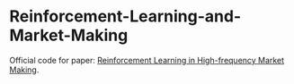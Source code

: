 # Reinforcement-Learning-and-Market-Making
Official code for paper: [Reinforcement Learning in High-frequency Market Making](https://arxiv.org/abs/2407.21025).

